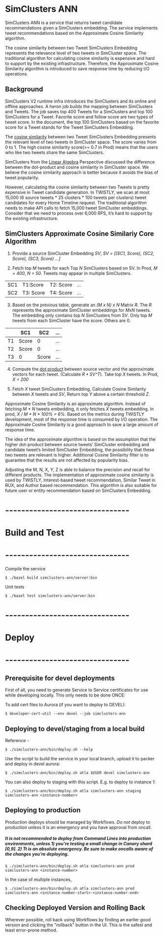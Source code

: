 # SimClusters ANN

SimClusters ANN is a service that returns tweet candidate recommendations given a SimClusters embedding. The service implements tweet recommendations based on the Approximate Cosine Similarity algorithm.

The cosine similarity between two Tweet SimClusters Embedding represents the relevance level of two tweets in SimCluster space. The traditional algorithm for calculating cosine similarity is expensive and hard to support by the existing infrastructure. Therefore, the Approximate Cosine Similarity algorithm is introduced to save response time by reducing I/O operations.

## Background
SimClusters V2 runtime infra introduces the SimClusters and its online and offline approaches. A heron job builds the mapping between SimClusters and Tweets. The job saves top 400 Tweets for a SimClusters and top 100 SimClusters for a Tweet. Favorite score and follow score are two types of tweet score.  In the document, the top 100 SimClusters based on the favorite score for a Tweet stands for the Tweet SimClusters Embedding. 

The [cosine similarity](https://en.m.wikipedia.org/wiki/Cosine_similarity) between two Tweet SimClusters Embedding presents the relevant level of two tweets in SimCluster space. The score varies from 0 to 1. The high cosine similarity score(>= 0.7 in Prod) means that the users who like two tweets share the same SimClusters. 


SimClusters from the [Linear Algebra](https://en.m.wikipedia.org/wiki/Linear_algebra) Perspective discussed the difference between the dot-product and cosine similarity in SimCluster space. We believe the cosine similarity approach is better because it avoids the bias of tweet popularity.

 However, calculating the cosine similarity between two Tweets is pretty expensive in Tweet candidate generation. In TWISTLY, we scan at most 15,000 (6 source tweets * 25 clusters * 100 tweets per clusters) tweet candidates for every Home Timeline request. The traditional algorithm needs to make API calls to fetch 15,000 tweet SimCluster embeddings. Consider that we need to process over 6,000 RPS, it’s hard to support by the existing infrastructure.  


## SimClusters Approximate Cosine Similariy Core Algorithm

1. Provide a source SimCluster Embedding *SV*, *SV = [(SC1, Score), (SC2, Score), (SC3, Score) …]*

2. Fetch top *M* tweets for each Top *N* SimClusters based on SV. In Prod, *M = 400*, *N = 50*.  Tweets may appear in multiple SimClusters. 
 
|   |   |   |   |
|---|---|---|---|
| SC1  | T1:Score  | T2: Score  | ...   |
| SC2 |  T3: Score | T4: Score  |  ... |


3. Based on the previous table, generate an *(M x N) x N* Matrix *R*. The *R* represents the approximate SimCluster embeddings for *MxN* tweets. The embedding only contains top *N* SimClusters from *SV*. Only top *M* tweets from each SimCluster have the score. Others are 0. 

|   |  SC1 |  SC2 | ...   |
|---|---|---|---|
| T1  | Score  | 0  | ...   |
| T2 |  Score | 0 |  ... |
| T3 |  0 | Score  |  ... |

4. Compute the [dot product](https://en.m.wikipedia.org/wiki/Dot_product) between source vector and the approximate vectors for each tweet. (Calculate *R • SV^T*). Take top *X* tweets. In Prod, *X = 200*

5. Fetch *X* tweet SimClusters Embedding, Calculate Cosine Similarity between *X* tweets and *SV*, Return top *Y* above a certain threshold *Z*.

Approximate Cosine Similarity is an approximate algorithm. Instead of fetching *M * N* tweets embedding, it only fetches *X* tweets embedding. In prod, *X / M * N * 100% = 6%*. Based on the metrics during TWISTLY development, most of the response time is consumed by I/O operation. The Approximate Cosine Similarity is a good approach to save a large amount of response time. 

The idea of the approximate algorithm is based on the assumption that the higher dot-product between source tweets’ SimCluster embedding and candidate tweet’s limited SimCluster Embedding, the possibility that these two tweets are relevant is higher. Additional Cosine Similarity filter is to guarantee that the results are not affected by popularity bias.  

Adjusting the M, N, X, Y, Z is able to balance the precision and recall for different products. The implementation of approximate cosine similarity is used by TWISTLY, Interest-based tweet recommendation, Similar Tweet in RUX, and Author based recommendation. This algorithm is also suitable for future user or entity recommendation based on SimClusters Embedding. 


# -------------------------------
# Build and Test
# -------------------------------
Compile the service

    $ ./bazel build simclusters-ann/server:bin

Unit tests

    $ ./bazel test simclusters-ann/server:bin

# -------------------------------
# Deploy
# -------------------------------

## Prerequisite for devel deployments
First of all, you need to generate Service to Service certificates for use while developing locally. This only needs to be done ONCE:

To add cert files to Aurora (if you want to deploy to DEVEL):
```
$ developer-cert-util --env devel --job simclusters-ann
```

## Deploying to devel/staging from a local build
Reference -
    
    $ ./simclusters-ann/bin/deploy.sh --help

Use the script to build the service in your local branch, upload it to packer and deploy in devel aurora:

    $ ./simclusters-ann/bin/deploy.sh atla $USER devel simclusters-ann

You can also deploy to staging with this script. E.g. to deploy to instance 1:

    $ ./simclusters-ann/bin/deploy.sh atla simclusters-ann staging simclusters-ann <instance-number>

## Deploying to production

Production deploys should be managed by Workflows. 
_Do not_ deploy to production unless it is an emergency and you have approval from oncall.

##### It is not recommended to deploy from Command Lines into production environments, unless 1) you're testing a small change in Canary shard [0,9]. 2) Tt is an absolute emergency. Be sure to make oncalls aware of the changes you're deploying.

    $ ./simclusters-ann/bin/deploy.sh atla simclusters-ann prod simclusters-ann <instance-number>
In the case of multiple instances,

    $ ./simclusters-ann/bin/deploy.sh atla simclusters-ann prod simclusters-ann <instance-number-start>-<instance-number-end>

## Checking Deployed Version and Rolling Back

Wherever possible, roll back using Workflows by finding an earlier good version and clicking the "rollback" button in the UI. This is the safest and least error-prone method.
